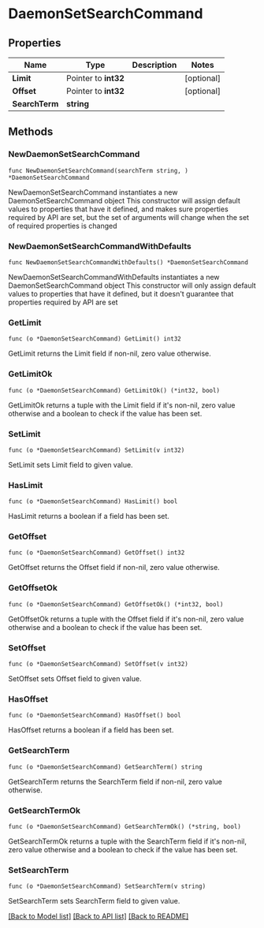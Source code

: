 # DaemonSetSearchCommand

## Properties

Name | Type | Description | Notes
------------ | ------------- | ------------- | -------------
**Limit** | Pointer to **int32** |  | [optional] 
**Offset** | Pointer to **int32** |  | [optional] 
**SearchTerm** | **string** |  | 

## Methods

### NewDaemonSetSearchCommand

`func NewDaemonSetSearchCommand(searchTerm string, ) *DaemonSetSearchCommand`

NewDaemonSetSearchCommand instantiates a new DaemonSetSearchCommand object
This constructor will assign default values to properties that have it defined,
and makes sure properties required by API are set, but the set of arguments
will change when the set of required properties is changed

### NewDaemonSetSearchCommandWithDefaults

`func NewDaemonSetSearchCommandWithDefaults() *DaemonSetSearchCommand`

NewDaemonSetSearchCommandWithDefaults instantiates a new DaemonSetSearchCommand object
This constructor will only assign default values to properties that have it defined,
but it doesn't guarantee that properties required by API are set

### GetLimit

`func (o *DaemonSetSearchCommand) GetLimit() int32`

GetLimit returns the Limit field if non-nil, zero value otherwise.

### GetLimitOk

`func (o *DaemonSetSearchCommand) GetLimitOk() (*int32, bool)`

GetLimitOk returns a tuple with the Limit field if it's non-nil, zero value otherwise
and a boolean to check if the value has been set.

### SetLimit

`func (o *DaemonSetSearchCommand) SetLimit(v int32)`

SetLimit sets Limit field to given value.

### HasLimit

`func (o *DaemonSetSearchCommand) HasLimit() bool`

HasLimit returns a boolean if a field has been set.

### GetOffset

`func (o *DaemonSetSearchCommand) GetOffset() int32`

GetOffset returns the Offset field if non-nil, zero value otherwise.

### GetOffsetOk

`func (o *DaemonSetSearchCommand) GetOffsetOk() (*int32, bool)`

GetOffsetOk returns a tuple with the Offset field if it's non-nil, zero value otherwise
and a boolean to check if the value has been set.

### SetOffset

`func (o *DaemonSetSearchCommand) SetOffset(v int32)`

SetOffset sets Offset field to given value.

### HasOffset

`func (o *DaemonSetSearchCommand) HasOffset() bool`

HasOffset returns a boolean if a field has been set.

### GetSearchTerm

`func (o *DaemonSetSearchCommand) GetSearchTerm() string`

GetSearchTerm returns the SearchTerm field if non-nil, zero value otherwise.

### GetSearchTermOk

`func (o *DaemonSetSearchCommand) GetSearchTermOk() (*string, bool)`

GetSearchTermOk returns a tuple with the SearchTerm field if it's non-nil, zero value otherwise
and a boolean to check if the value has been set.

### SetSearchTerm

`func (o *DaemonSetSearchCommand) SetSearchTerm(v string)`

SetSearchTerm sets SearchTerm field to given value.



[[Back to Model list]](../README.md#documentation-for-models) [[Back to API list]](../README.md#documentation-for-api-endpoints) [[Back to README]](../README.md)


